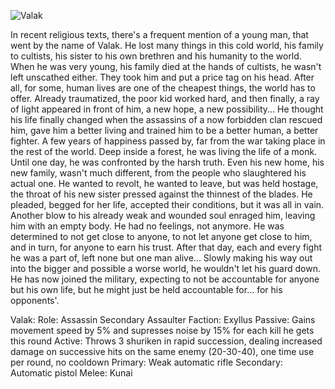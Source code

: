 ![Valak](https://media.discordapp.net/attachments/1080888967588761691/1081534931295014993/Benjamin_Benedict_he_is_both_Assassin_and_Assaulter_he_is_fast__8bc18f7e-f840-4510-885d-20ca586c4606.png)

In recent religious texts, there's a frequent mention of a young man, that went by the name of Valak. He lost many things in this cold world, his family to cultists, his sister to his own brethren and his humanity to the world. When he was very young, his family died at the hands of cultists, he wasn't left unscathed either. They took him and put a price tag on his head. After all, for some, human lives are one of the cheapest things, the world has to offer. Already traumatized, the poor kid worked hard, and then finally, a ray of light appeared in front of him, a new hope, a new possibility... He thought his life finally changed when the assassins of a now forbidden clan rescued him, gave him a better living and trained him to be a better human, a better fighter. A few years of happiness passed by, far from the war taking place in the rest of the world. Deep inside a forest, he was living the life of a monk. Until one day, he was confronted by the harsh truth. Even his new home, his new family, wasn't much different, from the people who slaughtered his actual one. He wanted to revolt, he wanted to leave, but was held hostage, the throat of his new sister pressed against the thinnest of the blades. He pleaded, begged for her life, accepted their conditions, but it was all in vain. Another blow to his already weak and wounded soul enraged him, leaving him with an empty body. He had no feelings, not anymore. He was determined to not get close to anyone, to not let anyone get close to him, and in turn, for anyone to earn his trust. After that day, each and every fight he was a part of, left none but one man alive... Slowly making his way out into the bigger and possible a worse world, he wouldn't let his guard down. He has now joined the military, expecting to not be accountable for anyone but his own life, but he might just be held accountable for... for his opponents'. 

Valak:
Role: Assassin Secondary Assaulter
Faction: Exyllus
Passive: Gains movement speed by 5% and supresses noise by 15% for each kill he gets this round
Active: Throws 3 shuriken in rapid succession, dealing increased damage on successive hits on the same enemy (20-30-40), one time use per round, no cooldown
Primary: Weak automatic rifle
Secondary: Automatic pistol
Melee: Kunai
